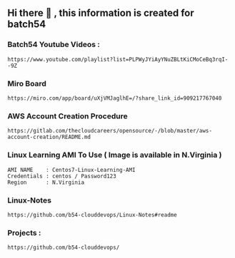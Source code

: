 ## Hi there 👋 , this information is created for batch54

### Batch54 Youtube Videos :

```
https://www.youtube.com/playlist?list=PLPWyJYiAyYNuZBLtKiCMoCeBq3rqI--9Z
```

### Miro Board
```
https://miro.com/app/board/uXjVMJaglhE=/?share_link_id=909217767040
```

### AWS Account Creation Procedure 

```
https://gitlab.com/thecloudcareers/opensource/-/blob/master/aws-account-creation/README.md
```

### Linux Learning AMI To Use ( Image is available in N.Virginia )

```
AMI NAME    : Centos7-Linux-Learning-AMI
Credentials : centos / Password123 
Region      : N.Virginia
```

### Linux-Notes

```
https://github.com/b54-clouddevops/Linux-Notes#readme
```


### Projects :
```
https://github.com/b54-clouddevops/
```
